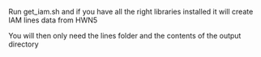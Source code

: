 Run get_iam.sh and if you have all the right libraries installed it will create IAM lines data from HWN5

You will then only need the lines folder and the contents of the output directory
